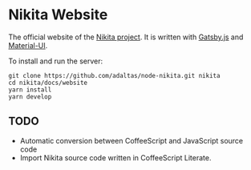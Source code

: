 
# Nikita Website

The official website of the [Nikita project](https://github.com/adaltas/node-nikita). It is written with [Gatsby.js](https://www.gatsbyjs.org/) and [Material-UI](https://material-ui.com/).

To install and run the server:

```
git clone https://github.com/adaltas/node-nikita.git nikita
cd nikita/docs/website
yarn install
yarn develop
```

## TODO

* Automatic conversion between CoffeeScript and JavaScript source code
* Import Nikita source code written in CoffeeScript Literate.
